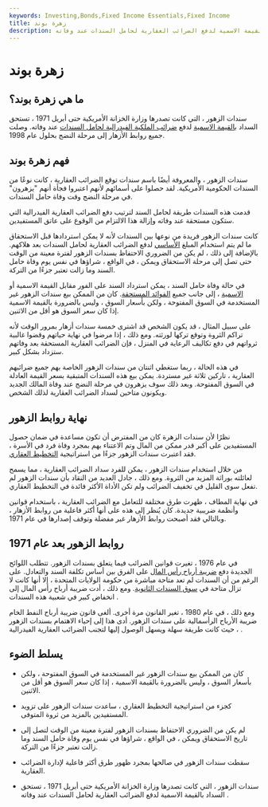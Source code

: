 ```yaml
---
keywords: Investing,Bonds,Fixed Income Essentials,Fixed Income
title: زهرة بوند
description: سندات الزهور ، التي كانت تصدرها وزارة الخزانة الأمريكية حتى أبريل 1971 ، تستحق السداد بالقيمة الاسمية لدفع الضرائب العقارية لحامل السندات عند وفاته.
---
```


# زهرة بوند
## ما هي زهرة بوند؟

سندات الزهور ، التي كانت تصدرها وزارة الخزانة الأمريكية حتى أبريل 1971 ، تستحق السداد [بالقيمة الاسمية](/parvalue) لدفع [ضرائب الملكية الفيدرالية لحامل السندات](/estatetax) عند وفاته. وصلت جميع روابط الأزهار إلى مرحلة النضج بحلول عام 1998.

## فهم زهرة بوند

سندات الزهور ، والمعروفة أيضًا باسم سندات توقع الضرائب العقارية ، كانت نوعًا من السندات الحكومية الأمريكية. لقد حصلوا على أسمائهم لأنهم اعتبروا فجأة أنهم "يزهرون" في مرحلة النضج وقت وفاة حامل السندات.

قدمت هذه السندات طريقة لحامل السند لترتيب دفع الضرائب العقارية الفيدرالية التي ستكون مستحقة عند وفاته وإزالة هذا الالتزام من الوقوع على عاتق المستفيدين.

كانت سندات الزهور فريدة من نوعها بين السندات لأنه لا يمكن استردادها قبل الاستحقاق ما لم يتم استخدام المبلغ [الأساسي](/principal) لدفع الضرائب العقارية لحامل السندات بعد هلاكهم. بالإضافة إلى ذلك ، لم يكن من الضروري الاحتفاظ بسندات الزهور لفترة معينة من الوقت حتى تصل إلى مرحلة الاستحقاق ويمكن ، في الواقع ، شراؤها في نفس يوم وفاة حامل السند وما زالت تعتبر جزءًا من التركة.

في حالة وفاة حامل السند ، يمكن استرداد السند على الفور مقابل القيمة الاسمية أو [الاسمية](/facevalue) ، إلى جانب جميع [الفوائد المستحقة](/accruedinterest). كان من الممكن بيع سندات الزهور غير المستخدمة في السوق المفتوحة ، ولكن بأسعار السوق ، وليس بالضرورة بالقيمة الاسمية إذا كان سعر السوق هو أقل من الاثنين.

على سبيل المثال ، قد يكون الشخص قد اشترى خمسة سندات أزهار بمرور الوقت لأنه تراكم الثروة وتوقع تركها لورثته. ومع ذلك ، إذا مرضوا في نهاية حياتهم وقضوا غالبية ثرواتهم في دفع تكاليف الرعاية في المنزل ، فإن الضرائب العقارية المستحقة بعد وفاتهم ستزداد بشكل كبير.

في هذه الحالة ، ربما ستغطي اثنتان من سندات الزهور الخاصة بهم جميع ضرائبهم العقارية ، تاركين ثلاثة غير مستردة. يمكن بيع هذه السندات المتبقية بسعر القيمة العادلة في السوق المفتوحة. وبعد ذلك سوف يزهرون في مرحلة النضج عند وفاة المالك الجديد ويكونون متاحين لسداد الضرائب العقارية لذلك الشخص.

## نهاية روابط الزهور

نظرًا لأن سندات الزهرة كان من المفترض أن تكون مساعدة في ضمان حصول المستفيدين على أكبر قدر ممكن من المال وتم الاعتناء بهم بمجرد وفاة فرد في الأسرة ، فقد اعتبرت سندات الزهور جزءًا من استراتيجية [التخطيط العقاري](/estateplanning).

من خلال استخدام سندات الزهور ، يمكن للفرد سداد الضرائب العقارية ، مما يسمح لعائلته بوراثة المزيد من الثروة. ومع ذلك ، جادل العديد من النقاد بأن سندات الزهور لم تفعل سوى القليل في تخفيف الضرائب ولم تكن الأداة الأكثر فائدة في التخطيط العقاري.

في نهاية المطاف ، ظهرت طرق مختلفة للتعامل مع الضرائب العقارية ، باستخدام قوانين وأنظمة ضريبية جديدة. كان يُنظر إلى هذه على أنها أكثر فاعلية من روابط الأزهار ، وبالتالي فقد أصبحت روابط الأزهار غير مفضلة وتوقف إصدارها في عام 1971.

## روابط الزهور بعد عام 1971

في عام 1976 ، تغيرت قوانين الضرائب فيما يتعلق بسندات الزهور. تتطلب اللوائح الجديدة دفع [ضريبة أرباح رأس المال](/capital_gains_tax) على الفرق بين أساس تكلفة السند والتعادل. على الرغم من أن السندات لم تعد متاحة مباشرة من حكومة الولايات المتحدة ، إلا أنها كانت لا تزال متاحة في [سوق السندات الثانوية](/secondarymarket). ومع ذلك ، أدت ضريبة أرباح رأس المال إلى انخفاض كبير في شعبية هذه السندات .

ومع ذلك ، في عام 1980 ، تغير القانون مرة أخرى. ألغى قانون ضريبة أرباح النفط الخام ضريبة الأرباح الرأسمالية على سندات الزهور. أدى هذا إلى إحياء الاهتمام بسندات الزهور ، حيث كانت طريقة سهلة ويسهل الوصول إليها لتجنب الضرائب العقارية الفيدرالية .

## يسلط الضوء

- كان من الممكن بيع سندات الزهور غير المستخدمة في السوق المفتوحة ، ولكن بأسعار السوق ، وليس بالضرورة بالقيمة الاسمية ، إذا كان سعر السوق هو أقل من الاثنين.

- كجزء من استراتيجية التخطيط العقاري ، ساعدت سندات الزهور على تزويد المستفيدين بالمزيد من ثروة المتوفى.

- لم يكن من الضروري الاحتفاظ بسندات الزهور لفترة معينة من الوقت لتصل إلى تاريخ الاستحقاق ويمكن ، في الواقع ، شراؤها في نفس يوم وفاة حامل السند وما زالت تعتبر جزءًا من التركة.

- سقطت سندات الزهور في صالحها بمجرد ظهور طرق أكثر فاعلية لإدارة الضرائب العقارية.

- سندات الزهور ، التي كانت تصدرها وزارة الخزانة الأمريكية حتى أبريل 1971 ، تستحق السداد بالقيمة الاسمية لدفع الضرائب العقارية لحامل السندات عند وفاته .

